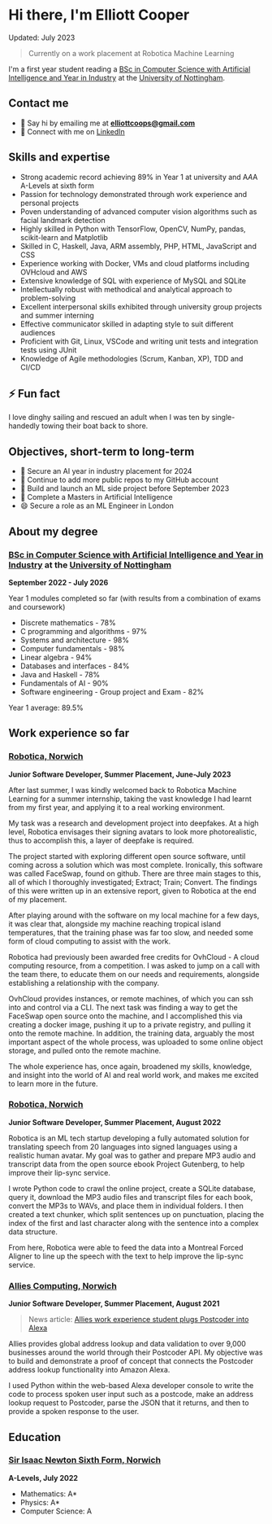 # Hi there, I'm Elliott Cooper

Updated: July 2023

> Currently on a work placement at Robotica Machine Learning

I'm a first year student reading a [BSc in Computer Science with Artificial Intelligence and Year in Industry](https://www.nottingham.ac.uk/studywithus/ugstudy/courses/UG/Computer-Science-and-Artificial-Intelligence-with-Year-in-Industry-BSc-Hons-U6UCMPAIY.html) at the [University of Nottingham](https://www.nottingham.ac.uk).


## Contact me

- 💬 Say hi by emailing me at **elliottcoops@gmail.com**
- 👯 Connect with me on [LinkedIn](https://www.linkedin.com/in/elliott-cooper-4847a7195/)


## Skills and expertise

  - Strong academic record achieving 89% in Year 1 at university and A*A*A A-Levels at sixth form
  - Passion for technology demonstrated through work experience and personal projects
  - Poven understanding of advanced computer vision algorithms such as facial landmark detection 
  - Highly skilled in Python with TensorFlow, OpenCV, NumPy, pandas, scikit-learn and Matplotlib
  - Skilled in C, Haskell, Java, ARM assembly, PHP, HTML, JavaScript and CSS
  - Experience working with Docker, VMs and cloud platforms including OVHcloud and AWS
  - Extensive knowledge of SQL with experience of MySQL and SQLite
  - Intellectually robust with methodical and analytical approach to problem-solving
  - Excellent interpersonal skills exhibited through university group projects and summer interning
  - Effective communicator skilled in adapting style to suit different audiences
  - Proficient with Git, Linux, VSCode and writing unit tests and integration tests using JUnit
  - Knowledge of Agile methodologies (Scrum, Kanban, XP), TDD and CI/CD


## ⚡ Fun fact

I love dinghy sailing and rescued an adult when I was ten by single-handedly towing their boat back to shore.


## Objectives, short-term to long-term

- 🔭 Secure an AI year in industry placement for 2024 
- 🤔 Continue to add more public repos to my GitHub account
- 🌱 Build and launch an ML side project before September 2023
- 🤖 Complete a Masters in Artificial Intelligence
- 😄 Secure a role as an ML Engineer in London


## About my degree

### [BSc in Computer Science with Artificial Intelligence and Year in Industry](https://www.nottingham.ac.uk/studywithus/ugstudy/courses/UG/Computer-Science-and-Artificial-Intelligence-with-Year-in-Industry-BSc-Hons-U6UCMPAIY.html) at the [University of Nottingham](https://www.nottingham.ac.uk)

**September 2022 - July 2026**

Year 1 modules completed so far (with results from a combination of exams and coursework)

- Discrete mathematics - 78%
- C programming and algorithms - 97%
- Systems and architecture - 98%
- Computer fundamentals - 98%
- Linear algebra - 94%
- Databases and interfaces - 84%
- Java and Haskell - 78%
- Fundamentals of AI - 90%
- Software engineering - Group project and Exam - 82%

Year 1 average: 89.5%

## Work experience so far

### [Robotica, Norwich](https://robotica.media)

**Junior Software Developer, Summer Placement, June-July 2023**

After last summer, I was kindly welcomed back to Robotica Machine Learning for a summer internship, taking the vast knowledge I had learnt from my first year, and applying it to a real working environment.

My task was a research and development project into deepfakes. At a high level, Robotica envisages their signing avatars to look more photorealistic, thus to accomplish this, a layer of deepfake is required.

The project started with exploring different open source software, until coming across a solution which was most complete. Ironically, this software was called FaceSwap, found on github. There are three main stages to this, all of which I thoroughly investigated; Extract; Train; Convert. The findings of this were written up in an extensive report, given to Robotica at the end of my placement.

After playing around with the software on my local machine for a few days, it was clear that, alongside my machine reaching tropical island temperatures, that the training phase was far too slow, and needed some form of cloud computing to assist with the work.

Robotica had previously been awarded free credits for OvhCloud - A cloud computing resource, from a competition. I was asked to jump on a call with the team there, to educate them on our needs and requirements, alongside establishing a relationship with the company. 

OvhCloud provides instances, or remote machines, of which you can ssh into and control via a CLI. The next task was finding a way to get the FaceSwap open source onto the machine, and I accomplished this via creating a docker image, pushing it up to a private registry, and pulling it onto the remote machine. In addition, the training data, arguably the most important aspect of the whole process, was uploaded to some online object storage, and pulled onto the remote machine. 

The whole experience has, once again, broadened my skills, knowledge, and insight into the world of AI and real world work, and makes me excited to learn more in the future.

### [Robotica, Norwich](https://robotica.media)

**Junior Software Developer, Summer Placement, August 2022**

Robotica is an ML tech startup developing a fully automated solution for translating speech from 20 languages into signed languages using a realistic human avatar. My goal was to gather and prepare MP3 audio and transcript data from the open source ebook Project Gutenberg, to help improve their lip-sync service.

I wrote Python code to crawl the online project, create a SQLite database, query it, download the MP3 audio files and transcript files for each book, convert the MP3s to WAVs, and place them in individual folders. I then created a text chunker, which split sentences up on punctuation, placing the index of the first and last character along with the sentence into a complex data structure.

From here, Robotica were able to feed the data into a Montreal Forced Aligner to line up the speech with the text to help improve the lip-sync service.

### [Allies Computing, Norwich](https://www.alliescomputing.com)

**Junior Software Developer, Summer Placement, August 2021**

> News article: [Allies work experience student plugs Postcoder into Alexa](https://alliescomputing.com/news/student-plugs-postcoder-into-alexa)

Allies provides global address lookup and data validation to over 9,000 businesses around the world through their Postcoder API. My objective was to build and demonstrate a proof of concept that connects the Postcoder address lookup functionality into Amazon Alexa.

I used Python within the web-based Alexa developer console to write the code to process spoken user input such as a postcode, make an address lookup request to Postcoder, parse the JSON that it returns, and then to provide a spoken response to the user.


## Education

### [Sir Isaac Newton Sixth Form, Norwich](https://www.isaacnewtonsixthform.org)

**A-Levels, July 2022**

- Mathematics: A*
- Physics: A*
- Computer Science: A
